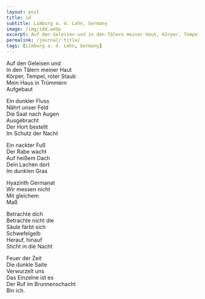 ```yaml
---
layout: post
title: id
subtitle: Limburg a. d. Lahn, Germany
image: /img/idd.webp
excerpt: Auf den Geleisen und in den Tälern meiner Haut, Körper, Tempel, roter Staub  ...
permalink: /journal/:title/
tags: [Limburg a. d. Lahn, Germany]
---
```

Auf den Geleisen und  
In den Tälern meiner Haut  
Körper, Tempel, roter Staub  
Mein Haus in Trümmern  
Aufgebaut  

Ein dunkler Fluss  
Nährt unser Feld  
Die Saat nach Augen  
Ausgebracht  
Der Hort bestellt  
Im Schutz der Nacht  

Ein nackter Fuß  
Der Rabe wacht  
Auf heißem Dach  
Dein Lachen dort  
Im dunklen Gras  

Hyazinth 
Germanat  
Wir messen nicht  
Mit gleichem  
Maß  

Betrachte dich  
Betrachte nicht die  
Säule färbt sich  
Schwefelgelb  
Herauf, hinauf  
Sticht in die Nacht  

Feuer der Zeit  
Die dunkle Saite  
Verwurzelt uns  
Das Einzelne ist es  
Der Ruf im Brunnenschacht  
Bin ich.  